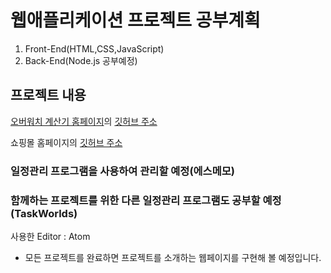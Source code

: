 <h1>웹애플리케이션 프로젝트 공부계획</h1>

1. Front-End(HTML,CSS,JavaScript)
2. Back-End(Node.js 공부예정)


<h2>프로젝트 내용</h2>

[오버워치 계산기 홈페이지](https://junuu.github.io/Overwatch_Calculator_Web/)의 [깃허브 주소](https://github.com/Junuu/Overwatch_Calculator_Web)

쇼핑몰 홈페이지의 [깃허브 주소](https://github.com/Junuu/shopping_mall)


<h3>일정관리 프로그램을 사용하여 관리할 예정(에스메모)</h3>
<h3>함께하는 프로젝트를 위한 다른 일정관리 프로그램도 공부할 예정(TaskWorlds)</h3>

사용한 Editor : Atom

- 모든 프로젝트를 완료하면 프로젝트를 소개하는 웹페이지를 구현해 볼 예정입니다.
